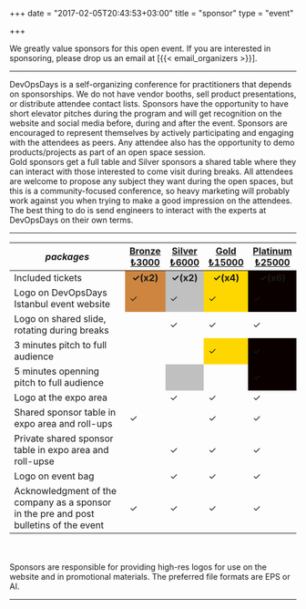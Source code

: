 +++
date = "2017-02-05T20:43:53+03:00"
title = "sponsor"
type = "event"


+++

We greatly value sponsors for this open event.  If you are interested in sponsoring, please drop us an email at [{{< email_organizers >}}].

<hr>

DevOpsDays is a self-organizing conference for practitioners that depends on sponsorships. We do not have vendor booths, sell product presentations, or distribute attendee contact lists. Sponsors have the opportunity to have short elevator pitches during the program and will get recognition on the website and social media before, during and after the event. Sponsors are encouraged to represent themselves by actively participating and engaging with the attendees as peers. Any attendee also has the opportunity to demo products/projects as part of an open space session.
<br>
Gold sponsors get a full table and Silver sponsors a shared table where they can interact with those interested to come visit during breaks. All attendees are welcome to propose any subject they want during the open spaces, but this is a community-focused conference, so heavy marketing will probably work against you when trying to make a good impression on the attendees.
<br>
The best thing to do is send engineers to interact with the experts at DevOpsDays on their own terms.
<br>
<hr/>
<div class = "row">
<div class = "col-12">
  <table class = "table table-bordered table-responsive">
  <thead>
    <tr>
      <th><i>packages</i></th>
      <th><center><b><u>Bronze<br />&#8378;3000</u></center></b></th>
      <th><center><b><u>Silver<br />&#8378;6000</u></center></b></th>
      <th><center><b><u>Gold<br />&#8378;15000</u></center></b></th>
      <th><center><b><u>Platinum<br />&#8378;25000</u></center></b></th>
    </tr>
    </thead>
    <tbody>
    <tr>
      <td>Included tickets</td>
      <td bgcolor="peru"><center><strong>&#x2713;(x2)</strong></center></td>
      <td bgcolor="silver"><center><strong>&#x2713;(x2)</strong></center></td>
      <td bgcolor="gold"><center><strong>&#x2713;(x4)</strong></center></td>
      <td bgcolor="platinum"><center><strong>&#x2713;(x6)</strong></center></td>
    </tr>
    <tr>
      <td>Logo on DevOpsDays Istanbul event website</td>
      <td bgcolor="peru">&#x2713;</td>
      <td bgcolor="silver">&#x2713;</td>
      <td bgcolor="gold">&#x2713;</td>
      <td bgcolor="platinum">&#x2713;</td>
    </tr>
    <tr>
      <td>Logo on shared slide, rotating during breaks</td>
      <td>&nbsp;</td>
      <td>&#x2713;</td>
      <td>&#x2713;</td>
      <td>&#x2713;</td>
    </tr>
    <tr>
      <td>3 minutes pitch to full audience</td>
      <td>&nbsp;</td>
      <td>&nbsp;</td>
      <td bgcolor="gold">&#x2713;</td>
      <td bgcolor="platinum">&#x2713;</td>
    </tr>
    <tr>
      <td>5 minutes openning pitch to full audience</td>
      <td>&nbsp;</td>
      <td bgcolor="silver">&nbsp;</td>
      <td>&nbsp;</td>
      <td bgcolor="platinum">&#x2713;</td>
    </tr>
    <tr>
      <td>Logo at the expo area</td>
      <td>&nbsp;</td>
      <td>&#x2713;</td>
      <td>&#x2713;</td>
      <td>&#x2713;</td>
    </tr>
    <tr>
      <td>Shared sponsor table in expo area and roll-ups</td>
      <td>&#x2713;</td>
      <td>&nbsp;</td>
      <td>&#x2713;</td>
      <td>&#x2713;</td>
    </tr>
    <tr>
      <td>Private shared sponsor table in expo area and roll-upse</td>
      <td>&nbsp;</td>
      <td>&#x2713;</td>
      <td>&#x2713;</td>
      <td>&#x2713;</td>
    </tr>
    <tr>
      <td>Logo on event bag</td>
      <td>&nbsp;</td>
      <td>&#x2713;</td>
      <td>&#x2713;</td>
      <td>&#x2713;</td>
    </tr>
    <tr>
      <td>Acknowledgment of the company as a sponsor in the pre and post bulletins of the event</td>
      <td>&#x2713;</td>
      <td>&#x2713;</td>
      <td>&#x2713;</td>
      <td>&#x2713;</td>
    </tr>
    </tbody>
  </table>
  <br/>
  <br/>
  Sponsors are responsible for providing high-res logos for use on the website and in promotional materials.  The preferred file formats are EPS or AI.
  <br/>
</div>
</div>
<!--
<div style="width:590px">
<table border=1 cellspacing=1>
  <tr>
    <th><i>packages</i></th>
    <th><center><b><u>Bronze<br />1000 usd</u></center></b></th>
    <th><center><b><u>Silver<br />3000 usd</u></center></b></th>
    <th><center><b><u>Gold<br />5000 usd</u></center></b></th>
    <th></th>
  </tr>
<tr><td>2 included tickets</td><td bgcolor="gold">&nbsp;</td><td bgcolor="gold">&nbsp;</td><td bgcolor="gold">&nbsp;</td></tr>
<tr><td>logo on event website</td><td bgcolor="gold">&nbsp;</td><td bgcolor="gold">&nbsp;</td><td bgcolor="gold">&nbsp;</td></tr>
<tr><td>logo on shared slide, rotating during breaks</td><td bgcolor="gold">&nbsp;</td><td bgcolor="gold">&nbsp;</td><td bgcolor="gold">&nbsp;</td></tr>
<tr><td>logo on all email communication</td><td>&nbsp;</td><td bgcolor="gold">&nbsp;</td><td bgcolor="gold">&nbsp;</td></tr>
<tr><td>logo on its own slide, rotating during breaks</td><td>&nbsp;</td><td bgcolor="gold">&nbsp;</td><td bgcolor="gold">&nbsp;</td></tr>
<tr><td>1 minute pitch to full audience (including streaming audience)</td><td>&nbsp;</td><td>&nbsp;</td><td bgcolor="gold">&nbsp;</td></tr></tr>
<tr><td>2 additional tickets (4 in total)</td><td>&nbsp;</td><td bgcolor="gold">&nbsp;</td><td>&nbsp;</td></tr>
<tr><td>4 additional tickets (6 in total)</td><td>&nbsp;</td><td>&nbsp;</td><td bgcolor="gold">&nbsp;</td></tr>
<tr><td>shared table for swag</td><td>&nbsp;</td><td bgcolor="gold">&nbsp;</td><td>&nbsp;</td></tr>
<tr><td>booth/table space</td><td>&nbsp;</td><td>&nbsp;</td><td bgcolor="gold">&nbsp;</td></tr>
</table>
<hr/>
There are also opportunities for exclusive special sponsorships. We'll have sponsors for various events with special privileges for the sponsors of these events. If you are interested in special sponsorships or have a creative idea about how you can support the event, send us an email.
<br/>
<br/>

<br>
<br>
<table border=1 cellspacing=1>
  <tr>
    <th><i>Sponsor FAQ</i></th>
    <th><center><b>Answers to questions frequently asked by sponsors&nbsp;&nbsp;&nbsp;&nbsp;&nbsp;&nbsp;&nbsp;&nbsp;&nbsp;&nbsp;&nbsp;&nbsp;&nbsp;&nbsp;&nbsp;&nbsp;&nbsp;&nbsp;&nbsp;&nbsp;&nbsp;&nbsp;&nbsp;&nbsp;&nbsp;&nbsp;&nbsp;&nbsp;&nbsp;&nbsp;&nbsp;&nbsp;&nbsp;&nbsp;&nbsp;&nbsp;&nbsp;&nbsp;&nbsp;&nbsp;&nbsp;&nbsp;&nbsp;&nbsp;&nbsp;&nbsp;&nbsp;&nbsp;&nbsp;</center></b></th>
    <th></th>
  </tr>
<tr><td>What dates/times can we set up and tear down?</td><td></td></tr>
<tr><td>How do we ship to the venue?</td><td></td></tr>
<tr><td>How do we ship from the venue?</td><td></td></tr>
<tr><td>Whom should we send?</td><td></td></tr>
<tr><td>What should we expect regarding electricity? (how much, any fees, etc)</td><td></td></tr>
<tr><td>What should we expect regarding WiFi? (how much, any fees, etc)</td><td></td></tr>
<tr><td>How do we order additional A/V equipment?</td><td></td></tr>
<tr><td>Additional important details</td><td></td></tr>
</table>
</div>
-->
<hr/>
